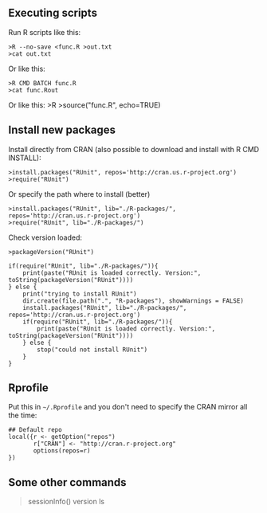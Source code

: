 Executing scripts
----------------

Run R scripts like this:

	>R --no-save <func.R >out.txt
	>cat out.txt

Or like this:

	>R CMD BATCH func.R
	>cat func.Rout

Or like this:
	>R
	>source("func.R", echo=TRUE)



Install new packages
-------------------

Install directly from CRAN (also possible to download and install with R CMD INSTALL): 

	>install.packages("RUnit", repos='http://cran.us.r-project.org')
	>require("RUnit")

Or specify the path where to install (better)

	>install.packages("RUnit", lib="./R-packages/", repos='http://cran.us.r-project.org')
	>require("RUnit", lib="./R-packages/")


Check version loaded:

	>packageVersion("RUnit")


```
if(require("RUnit", lib="./R-packages/")){
    print(paste("RUnit is loaded correctly. Version:", toString(packageVersion("RUnit"))))
} else {
    print("trying to install RUnit")
    dir.create(file.path(".", "R-packages"), showWarnings = FALSE)
    install.packages("RUnit", lib="./R-packages/", repos='http://cran.us.r-project.org')
    if(require("RUnit", lib="./R-packages/")){
        print(paste("RUnit is loaded correctly. Version:", toString(packageVersion("RUnit"))))
    } else {
        stop("could not install RUnit")
    }
}
```



Rprofile
-------

Put this in `~/.Rprofile` and you don't need to specify the CRAN mirror all the time:

```
## Default repo
local({r <- getOption("repos")
       r["CRAN"] <- "http://cran.r-project.org" 
       options(repos=r)
})
```



Some other commands
-------------------

>sessionInfo()
>version
>ls
